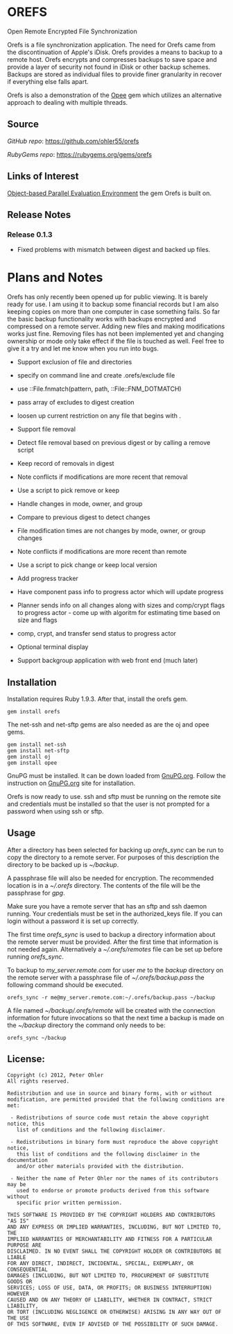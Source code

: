 OREFS
=====

Open Remote Encrypted File Synchronization

Orefs is a file synchronization application. The need for Orefs came from the
discontinuation of Apple's iDisk. Orefs provides a means to backup to a remote
host. Orefs encrypts and compresses backups to save space and provide a layer
of security not found in iDisk or other backup schemes. Backups are stored as
individual files to provide finer granularity in recover if everything else
falls apart.

Orefs is also a demonstration of the [Opee](http://www.ohler.com/opee) gem
which utilizes an alternative approach to dealing with multiple threads.

## <a name="source">Source</a>

*GitHub* *repo*: https://github.com/ohler55/orefs

*RubyGems* *repo*: https://rubygems.org/gems/orefs

## <a name="links">Links of Interest</a>

[Object-based Parallel Evaluation Environment](http://www.ohler.com/opee) the gem Orefs is built on.

## <a name="release">Release Notes</a>

### Release 0.1.3

 - Fixed problems with mismatch between digest and backed up files.

# Plans and Notes

Orefs has only recently been opened up for public viewing. It is barely ready
for use. I am using it to backup some financial records but I am also keeping
copies on more than one computer in case something fails. So far the basic
backup functionality works with backups encrypted and compressed on a remote
server. Adding new files and making modifications works just fine. Removing
files has not been implemented yet and changing ownership or mode only take
effect if the file is touched as well. Feel free to give it a try and let me
know when you run into bugs.

 - Support exclusion of file and directories
  - specify on command line and create .orefs/exclude file
   - use ::File.fnmatch(pattern, path, ::File::FNM_DOTMATCH)
  - pass array of excludes to digest creation
   - loosen up current restriction on any file that begins with .

 - Support file removal
  - Detect file removal based on previous digest or by calling a remove script
  - Keep record of removals in digest
  - Note conflicts if modifications are more recent that removal
   - Use a script to pick remove or keep

 - Handle changes in mode, owner, and group
  - Compare to previous digest to detect changes
   - File modification times are not changes by mode, owner, or group changes
  - Note conflicts if modifications are more recent than remote
   - Use a script to pick change or keep local version

 - Add progress tracker
  - Have component pass info to progress actor which will update progress
   - Planner sends info on all changes along with sizes and comp/crypt flags to progress actor
    - come up with algoritm for estimating time based on size and flags
   - comp, crypt, and transfer send status to progress actor
  - Optional terminal display

 - Support backgroup application with web front end (much later)

## Installation

Installation requires Ruby 1.9.3. After that, install the orefs gem.

    gem install orefs

The net-ssh and net-sftp gems are also needed as are the oj and opee gems.

    gem install net-ssh
    gem install net-sftp
    gem install oj
    gem install opee

GnuPG must be installed. It can be down loaded from
[GnuPG.org](http://www.gnupg.org). Follow the instruction on
[GnuPG.org](http://www.gnupg.org) site for installation.

Orefs is now ready to use. ssh and sftp must be running on the remote site and
credentials must be installed so that the user is not prompted for a password
when using ssh or sftp.

## Usage

After a directory has been selected for backing up *orefs_sync* can be run to
copy the directory to a remote server. For purposes of this description the
directory to be backed up is *~/backup*.

A passphrase file will also be needed for encryption. The recommended location
is in a *~/.orefs* directory. The contents of the file will be the passphrase
for *gpg*.

Make sure you have a remote server that has an sftp and ssh daemon
running. Your credentials must be set in the authorized_keys file. If you can
login without a password it is set up correctly.

The first time *orefs_sync* is used to backup a directory information about the
remote server must be provided. After the first time that information is not
needed again. Alternatively a *~/.orefs/remotes* file can be set up before
running *orefs_sync*.

To backup to *my_server.remote.com* for user *me* to the *backup* directory on
the remote server with a passphrase file of *~/.orefs/backup.pass* the
following command should be executed.

    orefs_sync -r me@my_server.remote.com:~/.orefs/backup.pass ~/backup

A file named *~/backup/.orefs/remote* will be created with the connection
information for future invocations so that the next time a backup is made on
the *~/backup* directory the command only needs to be:

    orefs_sync ~/backup

## License:

    Copyright (c) 2012, Peter Ohler
    All rights reserved.
    
    Redistribution and use in source and binary forms, with or without
    modification, are permitted provided that the following conditions are met:
    
     - Redistributions of source code must retain the above copyright notice, this
       list of conditions and the following disclaimer.
    
     - Redistributions in binary form must reproduce the above copyright notice,
       this list of conditions and the following disclaimer in the documentation
       and/or other materials provided with the distribution.
    
     - Neither the name of Peter Ohler nor the names of its contributors may be
       used to endorse or promote products derived from this software without
       specific prior written permission.
    
    THIS SOFTWARE IS PROVIDED BY THE COPYRIGHT HOLDERS AND CONTRIBUTORS "AS IS"
    AND ANY EXPRESS OR IMPLIED WARRANTIES, INCLUDING, BUT NOT LIMITED TO, THE
    IMPLIED WARRANTIES OF MERCHANTABILITY AND FITNESS FOR A PARTICULAR PURPOSE ARE
    DISCLAIMED. IN NO EVENT SHALL THE COPYRIGHT HOLDER OR CONTRIBUTORS BE LIABLE
    FOR ANY DIRECT, INDIRECT, INCIDENTAL, SPECIAL, EXEMPLARY, OR CONSEQUENTIAL
    DAMAGES (INCLUDING, BUT NOT LIMITED TO, PROCUREMENT OF SUBSTITUTE GOODS OR
    SERVICES; LOSS OF USE, DATA, OR PROFITS; OR BUSINESS INTERRUPTION) HOWEVER
    CAUSED AND ON ANY THEORY OF LIABILITY, WHETHER IN CONTRACT, STRICT LIABILITY,
    OR TORT (INCLUDING NEGLIGENCE OR OTHERWISE) ARISING IN ANY WAY OUT OF THE USE
    OF THIS SOFTWARE, EVEN IF ADVISED OF THE POSSIBILITY OF SUCH DAMAGE.
